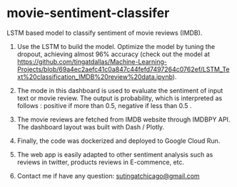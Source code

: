 # movie-sentiment-classifer
LSTM based model to classify sentiment of movie reviews (IMDB).

1. Use the LSTM to build the model. Optimize the model by tuning the dropout, achieving almost 96% accuracy (check out the model at https://github.com/tingatdallas/Machine-Learning-Projects/blob/69a4ec2aefc41c0a847c44fefd7497264c0762ef/LSTM_Text%20classification_IMDB%20review%20data.ipynb).

2. The mode in this dashboard is used to evaluate the sentiment of input text or movie review. The output is probability, which is interpreted as follows :
   positive if more than 0.5, negative if less than 0.5 .

3. The movie reviews are fetched from IMDB website through IMDBPY API. The dashboard layout was built with Dash / Plotly.

4. Finally, the code was dockerized and deployed to Google Cloud Run.

5. The web app is easily adapted to other sentiment analysis such as reviews in twitter, products reviews in E-commence, etc.

6. Contact me if have any question: sutingatchicago@gmail.com


